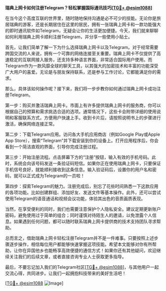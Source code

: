 **瑞典上网卡如何注册Telegram？轻松掌握国际通讯技巧[[TG💪+ @esim1088](https://t.me/s/esim1088)]**

在当今这个高度互联的世界里，随时随地保持沟通是必不可少的技能。无论你是旅居瑞典的游客，还是长期居住在这里的居民，拥有一张瑞典上网卡和一款功能强大的即时通讯软件如Telegram，无疑会让你的生活更加便捷。今天，我们就来聊聊如何利用瑞典上网卡顺利注册Telegram，并分享一些使用小贴士。

首先，让我们简单了解一下为什么选择瑞典上网卡以及Telegram。对于经常需要跨国交流的人来说，拥有一个可靠的网络连接至关重要。瑞典上网卡不仅提供了高速稳定的互联网接入服务，还支持多种语言界面，非常适合国际用户使用。而Telegram作为一款风靡全球的聊天工具，以其强大的加密技术和丰富的功能深受广大用户的喜爱。无论是与朋友保持联系，还是参与工作讨论，它都能满足你的需求。

那么，具体该如何操作呢？接下来，我们将一步步教你如何通过瑞典上网卡成功注册Telegram。

第一步：购买并激活瑞典上网卡。市面上有许多提供瑞典上网卡的服务商，你可以根据自己的预算和需求挑选合适的选项。通常情况下，这些卡会附带详细的使用说明和客服联系方式，方便用户快速上手。收到卡片后，请按照说明书上的步骤进行激活，确保网络连接正常。

第二步：下载Telegram应用。访问各大手机应用商店（例如Google Play或Apple App Store），搜索“Telegram”并下载安装到你的设备上。打开应用程序后，你会看到一个简洁直观的界面，引导你完成注册过程。

第三步：开始注册流程。点击屏幕下方的“注册”按钮，输入有效的手机号码。此时，系统会向该号码发送一条验证码短信。如果你正在使用瑞典上网卡，只要保证手机信号良好，就能顺利接收到这条信息。输入验证码后，设置你的用户名和密码，就可以正式成为Telegram的一员啦！

第四步：探索Telegram的魅力。注册完成后，别忘了花些时间熟悉一下这款应用的各项功能。比如创建群组、添加好友、发送文件等基本操作。此外，还可以尝试使用Telegram的语音通话和视频会议功能，体验其出色的音质画质表现。

当然，在享受便利的同时，我们也需要注意保护个人隐私安全。建议定期更新账户密码，避免使用过于简单的组合；同时谨慎对待陌生人的邀请，以免泄露个人信息。如果遇到任何问题，都可以随时联系瑞典上网卡提供商的技术支持团队寻求帮助。

总而言之，借助瑞典上网卡轻松注册Telegram并不是一件难事。只要按照上述步骤逐步操作，相信每位用户都能够快速掌握这项技能。希望本文能够对你有所帮助，让你在异国他乡也能畅享高效便捷的通信方式！如果你还有其他疑问，欢迎继续关注我们的后续文章，或者直接咨询专业人士获取更多指导。

最后，不要忘记加入我们的Telegram社区[[TG💪+ @esim1088](https://t.me/s/esim1088)]，与其他用户一起交流心得，共同进步。让我们一起拥抱科技带来的美好生活吧！

[[TG💪+ @esim1088](https://t.me/s/esim1088) ![Image](https://i.postimg.cc/4NQfJmqS/Snipaste-2025-05-13-00-14-12.png)]